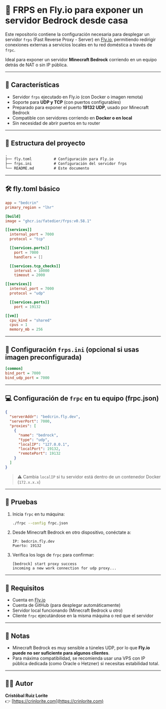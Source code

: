 # 🧠 FRPS en Fly.io para exponer un servidor Bedrock desde casa

Este repositorio contiene la configuración necesaria para desplegar un servidor `frps` (Fast Reverse Proxy - Server) en [Fly.io](https://fly.io), permitiendo redirigir conexiones externas a servicios locales en tu red doméstica a través de `frpc`.

Ideal para exponer un servidor **Minecraft Bedrock** corriendo en un equipo detrás de NAT o sin IP pública.

---

## 🚀 Características

- Servidor `frps` ejecutado en Fly.io (con Docker o imagen remota)
- Soporte para **UDP y TCP** (con puertos configurables)
- Preparado para exponer el puerto **19132 UDP**, usado por Minecraft Bedrock
- Compatible con servidores corriendo en **Docker o en local**
- Sin necesidad de abrir puertos en tu router

---

## 📁 Estructura del proyecto

```txt
.
├── fly.toml          # Configuración para Fly.io
├── frps.ini          # Configuración del servidor frps
└── README.md         # Este documento
```

---

## 🛠️ fly.toml básico

```toml
app = "bedcrin"
primary_region = "lhr"

[build]
image = "ghcr.io/fatedier/frps:v0.58.1"

[[services]]
  internal_port = 7000
  protocol = "tcp"

  [[services.ports]]
    port = 7000
    handlers = []

  [[services.tcp_checks]]
    interval = 10000
    timeout = 2000

[[services]]
  internal_port = 7000
  protocol = "udp"

  [[services.ports]]
    port = 19132

[[vm]]
  cpu_kind = "shared"
  cpus = 1
  memory_mb = 256
```

---

## 🔧 Configuración `frps.ini` (opcional si usas imagen preconfigurada)

```ini
[common]
bind_port = 7000
bind_udp_port = 7000
```

---

## 💻 Configuración de `frpc` en tu equipo (frpc.json)

```json
{
  "serverAddr": "bedcrin.fly.dev",
  "serverPort": 7000,
  "proxies": [
    {
      "name": "bedrock",
      "type": "udp",
      "localIP": "127.0.0.1",
      "localPort": 19132,
      "remotePort": 19132
    }
  ]
}
```

> ⚠️ Cambia `localIP` si tu servidor está dentro de un contenedor Docker (`172.x.x.x`)

---

## 🧪 Pruebas

1. Inicia `frpc` en tu máquina:

   ```bash
   ./frpc --config frpc.json
   ```

2. Desde Minecraft Bedrock en otro dispositivo, conéctate a:

   ```
   IP: bedcrin.fly.dev
   Puerto: 19132
   ```

3. Verifica los logs de `frpc` para confirmar:

   ```
   [bedrock] start proxy success
   incoming a new work connection for udp proxy...
   ```

---

## 🧱 Requisitos

- Cuenta en [Fly.io](https://fly.io)
- Cuenta de GitHub (para desplegar automáticamente)
- Servidor local funcionando (Minecraft Bedrock u otro)
- Cliente `frpc` ejecutándose en la misma máquina o red que el servidor

---

## 📌 Notas

- Minecraft Bedrock es muy sensible a túneles UDP, por lo que **Fly.io puede no ser suficiente para algunos clientes**.
- Para máxima compatibilidad, se recomienda usar una VPS con IP pública dedicada (como Oracle o Hetzner) si necesitas estabilidad total.

---

## 🧙‍♂️ Autor

**Cristóbal Ruiz Lorite**  
👉 [https://crinlorite.com](https://crinlorite.com)
